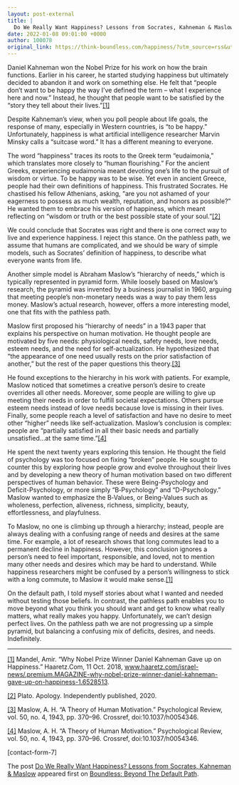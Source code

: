 ```yaml
---
layout: post-external
title: |
  Do We Really Want Happiness? Lessons from Socrates, Kahneman & Maslow
date: 2022-01-08 09:01:00 +0000
author: 100078
original_link: https://think-boundless.com/happiness/?utm_source=rss&utm_medium=rss&utm_campaign=happiness
---
```


Daniel Kahneman won the Nobel Prize for his work on how the brain functions. Earlier in his career, he started studying happiness but ultimately decided to abandon it and work on something else. He felt that “people don’t want to be happy the way I’ve defined the term – what I experience here and now.”  Instead, he thought that people want to be satisfied by the “story they tell about their lives.”[[1]](#_ftn1)

Despite Kahneman’s view, when you poll people about life goals, the response of many, especially in Western countries, is “to be happy.” Unfortunately, happiness is what artificial intelligence researcher Marvin Minsky calls a “suitcase word.”  It has a different meaning to everyone.  

The word “happiness” traces its roots to the Greek term “eudaimonia,” which translates more closely to “human flourishing.”  For the ancient Greeks, experiencing eudaimonia meant devoting one’s life to the pursuit of wisdom or virtue. To be happy was to be wise. Yet even in ancient Greece, people had their own definitions of happiness.  This frustrated Socrates.  He chastised his fellow Athenians, asking, “are you not ashamed of your eagerness to possess as much wealth, reputation, and honors as possible?”  He wanted them to embrace his version of happiness, which meant reflecting on “wisdom or truth or the best possible state of your soul.”[[2]](#_ftn2)

We could conclude that Socrates was right and there is one correct way to live and experience happiness.  I reject this stance.  On the pathless path, we assume that humans are complicated, and we should be wary of simple models, such as Socrates’ definition of happiness, to describe what everyone wants from life. 

Another simple model is Abraham Maslow’s “hierarchy of needs,” which is typically represented in pyramid form.  While loosely based on Maslow’s research, the pyramid was invented by a business journalist in 1960, arguing that meeting people’s non-monetary needs was a way to pay them less money.  Maslow’s actual research, however, offers a more interesting model, one that fits with the pathless path.

Maslow first proposed his “hierarchy of needs” in a 1943 paper that explains his perspective on human motivation.  He thought people are motivated by five needs: physiological needs, safety needs, love needs, esteem needs, and the need for self‑actualization.  He hypothesized that “the appearance of one need usually rests on the prior satisfaction of another,” but the rest of the paper questions this theory.[[3]](#_ftn3) 

He found exceptions to the hierarchy in his work with patients.  For example, Maslow noticed that sometimes a creative person’s desire to create overrides all other needs.  Moreover, some people are willing to give up meeting their needs in order to fulfill societal expectations.  Others pursue esteem needs instead of love needs because love is missing in their lives. Finally, some people reach a level of satisfaction and have no desire to meet other “higher” needs like self‑actualization. Maslow’s conclusion is complex: people are “partially satisfied in all their basic needs and partially unsatisfied…at the same time.”[[4]](#_ftn4)

He spent the next twenty years exploring this tension. He thought the field of psychology was too focused on fixing “broken” people.  He sought to counter this by exploring how people grow and evolve throughout their lives and by developing a new theory of human motivation based on two different perspectives of human behavior.  These were Being-Psychology and Deficit-Psychology, or more simply “B‑Psychology” and “D-Psychology.”   Maslow wanted to emphasize the B‑Values, or Being‑Values such as wholeness, perfection, aliveness, richness, simplicity, beauty, effortlessness, and playfulness.

To Maslow, no one is climbing up through a hierarchy; instead, people are always dealing with a confusing range of needs and desires at the same time.  For example, a lot of research shows that long commutes lead to a permanent decline in happiness.  However, this conclusion ignores a person’s need to feel important, responsible, and loved, not to mention many other needs and desires which may be hard to understand.  While happiness researchers might be confused by a person’s willingness to stick with a long commute, to Maslow it would make sense.[[1]](#_msocom_1) 

On the default path, I told myself stories about what I wanted and needed without testing those beliefs.  In contrast, the pathless path enables you to move beyond what you think you should want and get to know what really matters, what really makes you happy.  Unfortunately, we can’t design perfect lives. On the pathless path we are not progressing up a simple pyramid, but balancing a confusing mix of deficits, desires, and needs.  Indefinitely.

* * *

[[1]](#_ftnref1) Mandel, Amir. “Why Nobel Prize Winner Daniel Kahneman Gave up on Happiness.” Haaretz.Com, 11 Oct. 2018, www.haaretz.com/israel-news/.premium.MAGAZINE-why-nobel-prize-winner-daniel-kahneman-gave-up-on-happiness-1.6528513.

[[2]](#_ftnref2) Plato. Apology. Independently published, 2020.

[[3]](#_ftnref3) Maslow, A. H. “A Theory of Human Motivation.” Psychological Review, vol. 50, no. 4, 1943, pp. 370–96. Crossref, doi:10.1037/h0054346.

[[4]](#_ftnref4)  Maslow, A. H. “A Theory of Human Motivation.” Psychological Review, vol. 50, no. 4, 1943, pp. 370–96. Crossref, doi:10.1037/h0054346.

[contact-form-7]

The post [Do We Really Want Happiness? Lessons from Socrates, Kahneman & Maslow](https://think-boundless.com/happiness/) appeared first on [Boundless: Beyond The Default Path](https://think-boundless.com).

